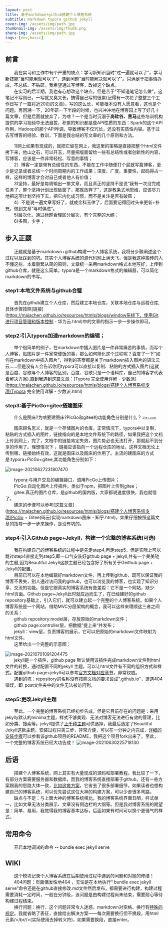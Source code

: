 ```yaml
---
layout: post
title: 基于markdown+github搭建个人博客系统
subtitle: markdown typora github jekyll
cover-img: /assets/img/path.jpg
thumbnail-img: /assets/img/thumb.png
share-img: /assets/img/path.jpg
tags: [env,basic]
---
```


## 前言

&emsp;&emsp;我在实习和工作中有个严重的缺点：学习新知识当时“过一遍就可以了”，学习新技能“当时能用就可以了”，遇到问题“当时能解决就可以了”。只满足于把事情办成，不总结、不钻研。我希望通过写博客，改掉这个缺点。<br>&emsp;&emsp;在实习的后半期，我也有心想改这个缺点，但是苦于"不知道笔记怎么做"，这笔记不写则已，一写就又臭又长，搞得自己写的很累(记得有一次花了整整三个工作日写了一篇将近20页的文章)，写的这么长，可能根本没有人愿意看，这也是个问题。再回溯一下，20年研一下半段的时候，也兴冲冲地在博客园上写了好几十篇文章，但是后面就放弃了，为啥？一个是当时沉溺于**尚硅谷、黑马**这些培训机构提供的学习视频中无法自拔，积累的知识都是些API性质的东西：Spark的这个API咋用，Hadoop的那个API咋调，导致博客不仅冗长，还没有实质性内容。基于过去写博客的经验、教训，下面是我总结的写文章的几个原则和方法。

&emsp;&emsp;1)网上如果有现成的，就把它留在网上，我这里的策略是直接把整个html文件拷下来，他山之石，可以开玉，尽量把版面留给一些有总结性或者创新性的内容，写博客，应该是一件非常轻松、写意的事情；  
&emsp;&emsp;2）博客一定是带有总结性的东西，不能在工作中随便打个屁就写篇博客，至少是记录或者总结一个时间周期内的工作成果；深度、广度、重要性，起码得占一样，这样的博客才会对自己或者他人有价值；    
&emsp;&emsp;3)坚持，最好是每周输出一排文章，而且真正的坚持不是说“我有一次没完成任务了，整个坚持计划出现破窗了，那就放弃了”，这是教条式地思维，应该尽力地把这项计划坚持下去，把它内化成习惯，而不是关注是否有破窗；   
&emsp;&emsp;4）不是说一遍文章写好了，就成金科玉律了，后面要记得回过头来更新+补充，做到文章“与时俱进”。  
&emsp;&emsp;5)层次化，通过标题合理区分层次，有个完整的大纲；  
&emsp;&emsp;6)多图，少字；  

## 步入正题

&emsp;&emsp;正题就是基于markdown+github构建一个人博客系统，我将分步骤阐述这个过程以及踩到的坑。其实个人博客系统的源代码网上满天飞，但是我这种搬砖的人不懂这些，本着删繁从简的原则，文章统一采用markdown格式本地写好，上传到github仓库，就是这么简单。typora是一个markdown格式的编辑器，可以简化markdown的书写。

### step1:本地文件系统与github合璧
&emsp;&emsp;首先在github建立个人仓库，然后建立本地仓库，关联本地仓库与远程仓库,具体步骤按照[链接](https://majachen.github.io/resources/htmls/blogs/window系统下，使用Git进行项目管理和版本控制 - 华为云.html)中的文章的指示一步一步操作即可。

### step2:引入typora加速markdown的编辑；
&emsp;&emsp;举个很简单的例子，在markdown中插入图片是一件非常痛苦的事情，而写个人博客，贴图片是一件家常便饭的事，那么如何简化这个过程呢？百度了一下“如何在markdown中插入图片”，得到的答案都是关于markdown插入图片的语法云云......但是没有人会告诉你用typora可以直接以复制、粘贴的方式插入图片(这就是百度、谷歌与个人博客的区别，百度、谷歌只是一个语料库，自己的博客才代表着解决方案),直到我遇到这篇文章：[Typora 完全使用详解 - 少数派](https://majachen.github.io/resources/htmls/blogs/搭建个人博客系统专项/Typora 完全使用详解 - 少数派.html)

### step3:基于PicGo+gitee搭建图床
&emsp;&emsp;什么是图床?为啥要建图床?PicGo和gitee的功能角色分别是什么？
<img src="https://gitee.com/xinyuanchen/image_collection/raw/master/黑人问号脸.jpg" alt="黑人问号脸" style="zoom:50%;" />

&emsp;&emsp;图床顾名思义，就是一个存储图片的仓库，正常情况下，typora中以复制、粘贴的方式插入的图片，链接指向的是本地文件系统下的路径，如果我把这个文档上传到网上，完了，文档中的链接肯定失效，图片势必也无法打开，那就起不到分享的作用了。理想情况下 ，链接应该指向一个远程仓库的地址，这样文档无论上传到哪，链接始终有效，这就是图床以及图床的作用了。主流的建图床的方式是:typora+PicGo+gitee,其功能角色分别如下：

![image-20210627231807470](https://gitee.com/xinyuanchen/image_collection/raw/master/image-20210627231807470.png)



&emsp;&emsp;typora:与用户交互的编辑接口，调用PicGo上传图片；  
&emsp;&emsp;PicGo:自动化图片上传插件，类似于npm，把图片上传到gitee；  
&emsp;&emsp;gitee:真正的图片仓库，是github的国内版，大家都说速度很快，我也就信了。  
&emsp;&emsp;建床的步骤可以参考[这篇文章](https://majachen.github.io/resources/htmls/blogs/搭建个人博客系统专项/PicGo + Gitee(码云)实现markdown图床 - 知乎.html)，如果仔细按照这篇文章的指导一步一步来操作，是没有坑的。

### step4:引入Github page+Jekyll，构建一个完整的博客系统(可选)

&emsp;&emsp;我在构建自己的博客系统的过程中是先走step4,再走step5，但是实际上可以跳过step4直接走到step5,即一口气安装好github page + jekyll,并有一个美美哒的主题,因为Beautiful Jekyll这款主题已经包含好了所有关于Geithub page + Jekyll的配置。<br/>
&emsp;&emsp;目前已可以在本地编辑好markdown文件，再上传到github，既可以保证我的博客不丢失，别人通过访问我的github，也可以浏览我的博客，也实现了知识分享、交流的功能。但是它跟真实的博客系统有些差距：它不是一个网站，缺少html页面。Github page+Jekyll此时就应运而生了，在已经建好的github repository基础上，引入它们，就可以建立起一个完整的个人博客系统。如果个人博客系统是一个网站，借助MVC分层架构的概念，我可以这样来理顺这三者之间的关系：  
&emsp;&emsp;github repository:model层，存放原始的markdown文件；  
&emsp;&emsp;github page:controller层，把数据”提上来“并发布；  
&emsp;&emsp;jekyll：view层，负责博客的展示，它可以把原始的markdown文件映射为html文件。  
&emsp;&emsp;这里给出一个完整的示意图：

![image-20210701091204475](https://gitee.com/xinyuanchen/image_collection/raw/master/image-20210701091204475.png)  
&emsp;&emsp;jekyll是一个插件，github page 默认使用该插件完成markdown文件到html文件的转换，通过配置不同的jekyll 主题，可以让html文件有不同的组织方式和样式。配置github page+jekyll可以参考[官方文档对应章节](https://docs.github.com/en/pages/setting-up-a-github-pages-site-with-jekyll/creating-a-github-pages-site-with-jekyll)，非常权威。  
&emsp;&emsp;遇到的坑：repository的名称没有按照文档的要求设成"<username>.github.io"，遭遇404错误，即_post文件夹中的文件无法被访问到。  

### step5:更改Jekyll主题
&emsp;&emsp;至此，一个完整的博客系统已经初步告成，但是它目前存在的问题是：采用jekylly默认的minima主题，样式不够美观、无法对博客无法进行有效的管理，比如分类、搜索等。jekyll提供了[上千种主题](https://github.com/topics/jekyll-theme)可供选择，我最后选定了Beautiful Jekyll这款主题，安装过程只需三步，非常方便，可以在一分钟之内完成，[详细的安装步骤](https://github.com/MajaChen/MajaChen.github.io)可以参看该github项目的README，我把这个项目fork出来了。至此，一个完整的博客系统已经大功告成！
![image-20210630225718130](https://gitee.com/xinyuanchen/image_collection/raw/master/image-20210630225718130.png)

## 后语

&emsp;&emsp;搭建个人博客系统，网上其实有大量现成的源码和部署教程，我比较了一下，有部分方案需要服务器和数据库，而我的博客系统直接部署于github。还有一些方案跟我的思路大体一致，[比如这套方案](https://www.cylong.com/blog/2016/04/19/hexo-git/)，它省去了很多部署细节，如果读者也想构建自己的博客系统，可以优先尝试这位大神的构建方案，可以少走很多弯路。<br/>&emsp;&emsp;缺点与不足：与上面大神的博客系统相比，我的博客系统界面丑陋，样式单一，比如文章无法分类展示、文章没有侧边栏的大纲等。但是我对博客系统的期望是：简单、易用，我觉得我的博客基本达标，后面如果有时间可以换个更骚气的样式。

## 常用命令

&emsp;&emsp;开启本地调试的命令 -- bundle exec jekyll serve

## WIKI
&emsp;&emsp;这个模块记录个人博客系统在后期使用过程中遇到的问题和对她的修缮！  
&emsp;&emsp;404问题：页面偶发性地404 ，无论是在本地执行“ bundle exec jekyll serve”命令还是在github直接修改.md文件然后发布，都需要进行构建，构建过程需要消耗一定时间，一般在分钟级，该问题是由构建过程尚未结束，需要耐心等待构建过程结束。   
&emsp;&emsp;换行问题：换行，这个问题非常令人迷惑，markdown对空格、换行有[特殊的规定](https://www.typora.net/429.html)。我就省略了表征，直接给出解决方案——每次需要换行但不换段，用html元素/</br//>(实际使用去掉转义符)，如果需要换段，直接enter。

